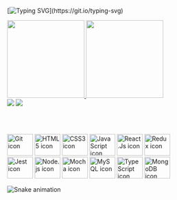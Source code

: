 [![Typing SVG](https://readme-typing-svg.herokuapp.com?color=%AD0DD9&width=450&lines=Ol%C3%A1%2C+meu+nome+%C3%A9+Diene!;Seja+muito+bem-vindo(a)+por+aqui.)](https://git.io/typing-svg)

<div>
  <a href="https://github.com/Diene89">
  <img height="180em" src="https://github-readme-stats.vercel.app/api?username=Diene89&show_icons=true&theme=dracula&include_all_commits=true&count_private=true"/>
  <img height="180em" src="https://github-readme-stats.vercel.app/api/top-langs/?username=Diene89&layout=compact&langs_count=7&theme=dracula"/>
</div>

<div dir="auto">
  <a href="mailto:email.da.diene@gmail.com"><img src="https://camo.githubusercontent.com/571384769c09e0c66b45e39b5be70f68f552db3e2b2311bc2064f0d4a9f5983b/68747470733a2f2f696d672e736869656c64732e696f2f62616467652f476d61696c2d4431343833363f7374796c653d666f722d7468652d6261646765266c6f676f3d676d61696c266c6f676f436f6c6f723d7768697465" data-canonical-src="https://img.shields.io/badge/Gmail-D14836?style=for-the-badge&amp;logo=gmail&amp;logoColor=white" style="max-width: 50%;"></a>
  <a href="https://www.linkedin.com/in/diene-ferreira" rel="nofollow"><img src="https://camo.githubusercontent.com/c00f87aeebbec37f3ee0857cc4c20b21fefde8a96caf4744383ebfe44a47fe3f/68747470733a2f2f696d672e736869656c64732e696f2f62616467652f2d4c696e6b6564496e2d2532333030373742353f7374796c653d666f722d7468652d6261646765266c6f676f3d6c696e6b6564696e266c6f676f436f6c6f723d7768697465" data-canonical-src="https://img.shields.io/badge/-LinkedIn-%230077B5?style=for-the-badge&amp;logo=linkedin&amp;logoColor=white" style="max-width: 50%;"></a>
</div>

<br><br>
</div>
<div align="left">
  <a href="https://git-scm.com/" title="Git"><img alt="Git icon" height="50px" width="60px" src="https://cdn.jsdelivr.net/gh/devicons/devicon/icons/git/git-original.svg" /></a>
<a href="https://developer.mozilla.org/en-US/docs/Web/HTML" title="HTML5"><img alt="HTML5 icon" height="50px" width="60px" src="https://cdn.jsdelivr.net/gh/devicons/devicon/icons/html5/html5-original.svg" /></a>
  <a href="https://developer.mozilla.org/pt-BR/docs/Web/CSS" title="CSS3"><img alt="CSS3 icon" height="50px" width="60px" src="https://cdn.jsdelivr.net/gh/devicons/devicon/icons/css3/css3-original.svg" /></a>
  <a href="https://developer.mozilla.org/pt-BR/docs/Web/JavaScript" title="JavaScript"><img alt="JavaScript icon" height="50px" width="60px" src="https://cdn.jsdelivr.net/gh/devicons/devicon/icons/javascript/javascript-original.svg" /></a>
  <a href="https://reactjs.org/" title="React.js"><img alt="React.Js icon" height="50px" width="60px" src="https://cdn.jsdelivr.net/gh/devicons/devicon/icons/react/react-original.svg" /></a>
  <a href="https://redux.js.org/" title="Redux"><img alt="Redux icon" height="50px" width="60px" src="https://cdn.jsdelivr.net/gh/devicons/devicon/icons/redux/redux-original.svg" /></a>
</div>
<div align="left">
  <a href="https://jestjs.io/pt-BR/" title="Jest"><img alt="Jest icon" height="50px" width="60px" src="https://cdn.jsdelivr.net/gh/devicons/devicon/icons/jest/jest-plain.svg" /></a>
  <a href="https://nodejs.org/en/" title="Node.js"><img alt="Node.js icon" height="50px" width="60px" src="https://cdn.jsdelivr.net/gh/devicons/devicon/icons/nodejs/nodejs-original.svg" /></a>
  <a href="https://mochajs.org/" title="Mocha"><img alt="Mocha icon" height="50px" width="60px" src="https://cdn.jsdelivr.net/gh/devicons/devicon/icons/mocha/mocha-plain.svg" /></a>
  <a href="https://www.mysql.com/" title="MySQL"><img alt="MySQL icon" height="50px" width="60px" src="https://cdn.jsdelivr.net/gh/devicons/devicon/icons/mysql/mysql-original.svg" /></a>
  <a href="https://www.typescriptlang.org/" title="TypeScript"><img alt="TypeScript icon" height="50px" width="60px"  src="https://cdn.jsdelivr.net/gh/devicons/devicon/icons/typescript/typescript-plain.svg" /></a>
  <a href="https://www.mongodb.com/docs/" title="MongoDB"><img alt="MongoDB icon" src="https://cdn.jsdelivr.net/gh/devicons/devicon/icons/mongodb/mongodb-plain.svg" height="50px" width="60px" /></a>
</div>
  
  ![Snake animation](https://github.com/diene89/diene89/blob/output/github-contribution-grid-snake.svg)
  
</div>



